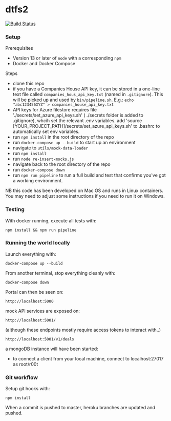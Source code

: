 # dtfs2

[![Build Status](https://dev.azure.com/sysdevukef/DTFS/_apis/build/status/notbinary.dtfs2?branchName=master)](https://dev.azure.com/sysdevukef/DTFS/_build/latest?definitionId=45&branchName=master)

### Setup

Prerequisites

 * Version 13 or later of `node` with a corresponding `npm`
 * Docker and Docker Compose

Steps

 * clone this repo
 * if you have a Companies House API key, it can be stored in a one-line text file called `companies_hous_api_key.txt` (named in `.gitignore`). This will be picked up and used by `bin/pipeline.sh`. E.g.: `echo "abc123456XYZ" > companies_house_api_key.txt`
 * API keys for Azure filestore requires file './secrets/set_azure_api_keys.sh' ( ./secrets folder is added to .gitignore), whcih set the relevant .env variables. add 'source [YOUR_PROJECT_PATH]/secrets/set_azure_api_keys.sh' to .bashrc to automatically set env variables.
 * run `npm install` in the root directory of the repo
 * run `docker-compose up --build` to start up an environment
 * navigate to `utils/mock-data-loader`
 * run `npm install`
 * run `node re-insert-mocks.js`
 * navigate back to the root directory of the repo
 * run `docker-compose down`
 * run `npm run pipeline` to run a full build and test that confirms you've got a working environment.

NB this code has been developed on Mac OS and runs in Linux containers. You may need to adjust some instructions if you need to run it on Windows.

### Testing

With docker running, execute all tests with:
```
npm install && npm run pipeline
```

### Running the world locally

Launch everything with:
```
docker-compose up --build
```

From another terminal, stop everything cleanly with:
```
docker-compose down
```

Portal can then be seen on:
```
http://localhost:5000
```

mock API services are exposed on:
```
http://localhost:5001/
```
(although these endpoints mostly require access tokens to interact with..)
```
http://localhost:5001/v1/deals
```

a mongoDB instance will have been started:
* to connect a client from your local machine, connect to localhost:27017 as root/r00t


### Git workflow

Setup git hooks with:
```
npm install
```

When a commit is pushed to master, heroku branches are updated and pushed.
